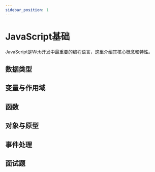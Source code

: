 ```yaml
---
sidebar_position: 1
---
```


# JavaScript基础

JavaScript是Web开发中最重要的编程语言，这里介绍其核心概念和特性。

## 数据类型

## 变量与作用域

## 函数

## 对象与原型

## 事件处理

## 面试题 